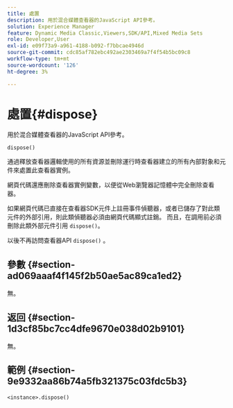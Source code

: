```yaml
---
title: 處置
description: 用於混合媒體查看器的JavaScript API參考。
solution: Experience Manager
feature: Dynamic Media Classic,Viewers,SDK/API,Mixed Media Sets
role: Developer,User
exl-id: e09f73a9-a961-4188-b092-f7bbcae4946d
source-git-commit: cdc85af782ebc492ae2303469a7f4f54b5bc09c8
workflow-type: tm+mt
source-wordcount: '126'
ht-degree: 3%

---
```


# 處置{#dispose}

用於混合媒體查看器的JavaScript API參考。

`dispose()`

通過釋放查看器邏輯使用的所有資源並刪除運行時查看器建立的所有內部對象和元件來處置此查看器實例。

網頁代碼還應刪除查看器實例變數，以便從Web瀏覽器記憶體中完全刪除查看器。

如果網頁代碼已直接在查看器SDK元件上註冊事件偵聽器，或者已儲存了對此類元件的外部引用，則此類偵聽器必須由網頁代碼顯式註銷。 而且，在調用前必須刪除此類外部元件引用 `dispose()`。

以後不再訪問查看器API `dispose()` 。

## 參數 {#section-ad069aaaf4f145f2b50ae5ac89ca1ed2}

無。

## 返回 {#section-1d3cf85bc7cc4dfe9670e038d02b9101}

無。

## 範例 {#section-9e9332aa86b74a5fb321375c03fdc5b3}

```
<instance>.dispose()
```
